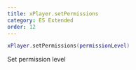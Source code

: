 ```yaml
---
title: xPlayer.setPermissions
category: ES Extended
order: 12
---
```


```lua
xPlayer.setPermissions(permissionLevel)
```

Set permission level
